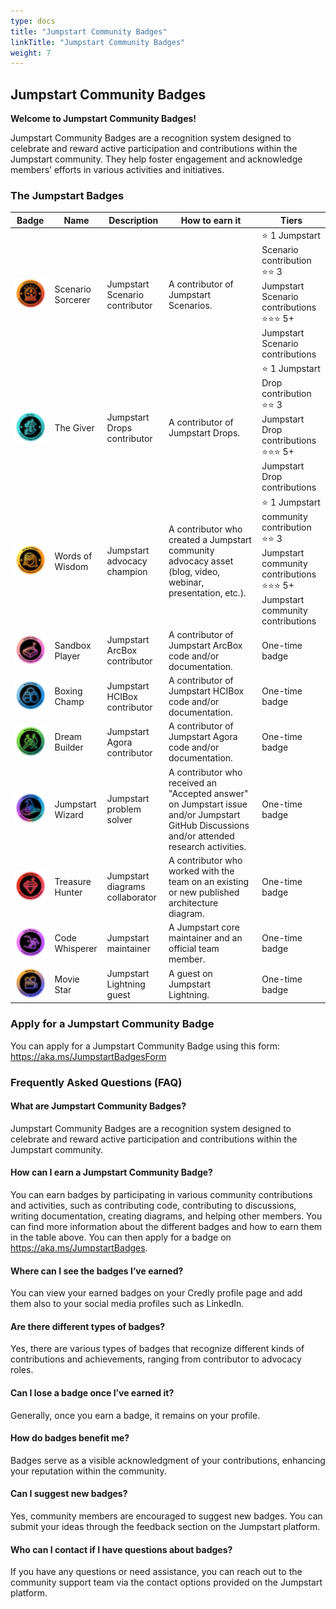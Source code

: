 ```yaml
---
type: docs
title: "Jumpstart Community Badges"
linkTitle: "Jumpstart Community Badges"
weight: 7
---
```


## Jumpstart Community Badges

**Welcome to Jumpstart Community Badges!**

Jumpstart Community Badges are a recognition system designed to celebrate and reward active participation and contributions within the Jumpstart community. They help foster engagement and acknowledge members’ efforts in various activities and initiatives.

### The Jumpstart Badges

| Badge         | Name          | Description   | How to earn it   | Tiers         |
| ------------- | ------------- | ------------- | -----------------| ------------- |
| ![Scenario_Sorcerer_level_1](./Scenario_Sorcerer_level_1.png) | Scenario Sorcerer | Jumpstart Scenario contributor | A contributor of Jumpstart Scenarios. | <span class="stars">⭐</span> <span class="text">1 Jumpstart Scenario contribution</span><br/> <span class="stars">⭐⭐</span> <span class="text">3 Jumpstart Scenario contributions</span><br/> <span class="stars">⭐⭐⭐</span> <span class="text">5+ Jumpstart Scenario contributions</span> |
| ![The_Giver_level_1](./The_Giver_level_1.png) | The Giver | Jumpstart Drops contributor | A contributor of Jumpstart Drops. | <span class="stars">⭐</span> <span class="text">1 Jumpstart Drop contribution</span><br/> <span class="stars">⭐⭐</span> <span class="text">3 Jumpstart Drop contributions</span><br/> <span class="stars">⭐⭐⭐</span> <span class="text">5+ Jumpstart Drop contributions</span> |
| ![Words_of_Wisdom_level_1](./Words_of_Wisdom_level_1.png) | Words of Wisdom | Jumpstart advocacy champion | A contributor who created a Jumpstart community advocacy asset (blog, video, webinar, presentation, etc.). | <span class="stars">⭐</span> <span class="text">1 Jumpstart community contribution</span><br/> <span class="stars">⭐⭐</span> <span class="text">3 Jumpstart community contributions</span><br/> <span class="stars">⭐⭐⭐</span> <span class="text">5+ Jumpstart community contributions</span> |
| ![Sandbox_player](./Sandbox_player.png) | Sandbox Player | Jumpstart ArcBox contributor | A contributor of Jumpstart ArcBox code and/or documentation. | One-time badge  |
| ![Boxing_Champ](./Boxing_Champ.png) | Boxing Champ | Jumpstart HCIBox contributor | A contributor of Jumpstart HCIBox code and/or documentation. | One-time badge  |
| ![Dream_Builder](./Dream_Builder.png) | Dream Builder | Jumpstart Agora contributor | A contributor of Jumpstart Agora code and/or documentation. | One-time badge  |
| ![Jumpstart_Wizard](./Jumpstart_Wizard.png) | Jumpstart Wizard | Jumpstart problem solver | A contributor who received an "Accepted answer" on Jumpstart issue and/or Jumpstart GitHub Discussions and/or attended research activities. | One-time badge  |
| ![Treasure_Hunter](./Treasure_Hunter.png) | Treasure Hunter | Jumpstart diagrams collaborator | A contributor who worked with the team on an existing or new published architecture diagram.  | One-time badge  |
| ![Code_Whisperer](./Code_Whisperer.png) | Code Whisperer | Jumpstart maintainer | A Jumpstart core maintainer and an official team member. | One-time badge  |
| ![Movie_Star](./Movie_Star.png) | Movie Star | Jumpstart Lightning guest | A guest on Jumpstart Lightning. | One-time badge  |



### Apply for a Jumpstart Community Badge

You can apply for a Jumpstart Community Badge using this form: https://aka.ms/JumpstartBadgesForm


### Frequently Asked Questions (FAQ)

#### What are Jumpstart Community Badges?
Jumpstart Community Badges are a recognition system designed to celebrate and reward active participation and contributions within the Jumpstart community.

#### How can I earn a Jumpstart Community Badge?
You can earn badges by participating in various community contributions and activities, such as contributing code, contributing to discussions, writing documentation, creating diagrams, and helping other members. You can find more information about the different badges and how to earn them in the table above. You can then apply for a badge on https://aka.ms/JumpstartBadges.

#### Where can I see the badges I’ve earned?
You can view your earned badges on your Credly profile page and add them also to your social media profiles such as LinkedIn.

#### Are there different types of badges?
Yes, there are various types of badges that recognize different kinds of contributions and achievements, ranging from contributor to advocacy roles.

#### Can I lose a badge once I’ve earned it?
Generally, once you earn a badge, it remains on your profile.

#### How do badges benefit me?
Badges serve as a visible acknowledgment of your contributions, enhancing your reputation within the community.

#### Can I suggest new badges?
Yes, community members are encouraged to suggest new badges. You can submit your ideas through the feedback section on the Jumpstart platform.

#### Who can I contact if I have questions about badges?
If you have any questions or need assistance, you can reach out to the community support team via the contact options provided on the Jumpstart platform.
